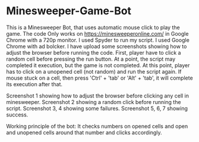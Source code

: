 # Minesweeper-Game-Bot
This is a Minesweeper Bot, that uses automatic mouse click to play the game. The code Only works on https://minesweeperonline.com/ in Google Chrome with a 720p monitor.
I used Spyder to run my script.
I used Google Chrome with ad bolcker.
I have upload some screenshots showing how to adjust the browser before running the code.
First, player have to click a random cell before pressing the run button.
At a point, the script may completed it execution, but the game is not completed. At this point, player has to click on a unopened cell (not random) and run the script again.
If mouse stuck on a cell, then press 'Ctrl' + 'tab' or 'Alt' + 'tab', it will complete its execution after that.

Screenshot 1 showing how to adjust the browser before clicking any cell in minesweeper.
Screenshot 2 showing a random click before running the script.
Screenshot 3, 4 showing some failures.
Screenshot 5, 6, 7 showing success.

Working principle of the bot: It checks numbers on opened cells and open and unopened cells around that number and clicks accordingly.
